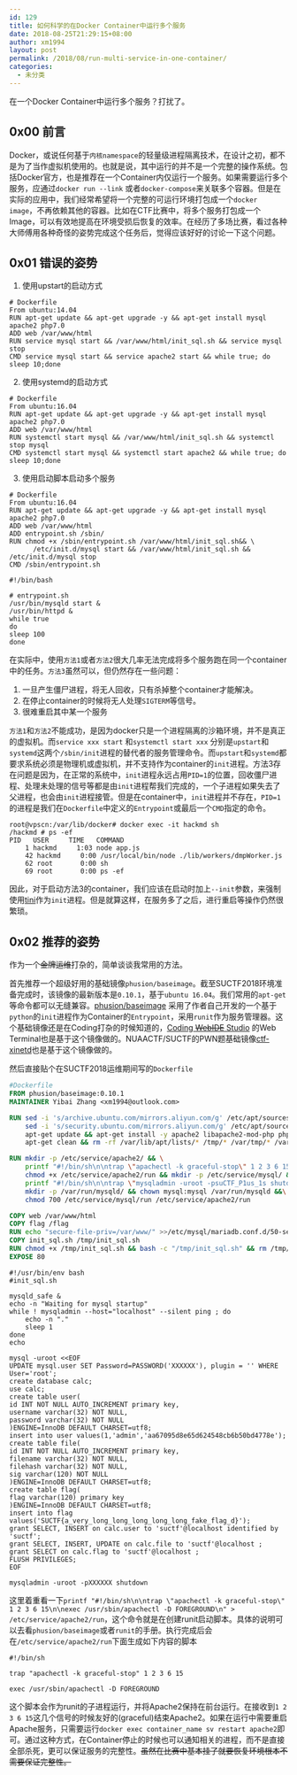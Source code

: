 ```yaml
---
id: 129
title: 如何科学的在Docker Container中运行多个服务
date: 2018-08-25T21:29:15+08:00
author: xm1994
layout: post
permalink: /2018/08/run-multi-service-in-one-container/
categories:
  - 未分类
---
```


在一个Docker Container中运行多个服务？打扰了。
<!--more-->


## 0x00 前言

Docker，或说任何基于`内核namespace`的轻量级进程隔离技术，在设计之初，都不是为了当作虚拟机使用的。也就是说，其中运行的并不是一个完整的操作系统。包括Docker官方，也是推荐在一个Container内仅运行一个服务。如果需要运行多个服务，应通过`docker run --link` 或者`docker-compose`来关联多个容器。但是在实际的应用中，我们经常希望将一个完整的可运行环境打包成一个`docker image`，不再依赖其他的容器。比如在CTF比赛中，将多个服务打包成一个Image，可以有效地提高在环境受损后恢复的效率。在经历了多场比赛，看过各种大师傅用各种奇怪的姿势完成这个任务后，觉得应该好好的讨论一下这个问题。

## 0x01 错误的姿势

1. 使用upstart的启动方式

```
# Dockerfile
From ubuntu:14.04
RUN apt-get update && apt-get upgrade -y && apt-get install mysql apache2 php7.0 
ADD web /var/www/html
RUN service mysql start && /var/www/html/init_sql.sh && service mysql stop
CMD service mysql start && service apache2 start && while true; do sleep 10;done
```


2. 使用systemd的启动方式

```
# Dockerfile
From ubuntu:16.04
RUN apt-get update && apt-get upgrade -y && apt-get install mysql apache2 php7.0 
ADD web /var/www/html
RUN systemctl start mysql && /var/www/html/init_sql.sh && systemctl stop mysql
CMD systemctl start mysql && systemctl start apache2 && while true; do sleep 10;done
```

3. 使用启动脚本启动多个服务

```
# Dockerfile
From ubuntu:16.04
RUN apt-get update && apt-get upgrade -y && apt-get install mysql apache2 php7.0 
ADD web /var/www/html
ADD entrypoint.sh /sbin/
RUN chmod +x /sbin/entrypoint.sh /var/www/html/init_sql.sh&& \
      /etc/init.d/mysql start && /var/www/html/init_sql.sh && /etc/init.d/mysql stop
CMD /sbin/entrypoint.sh
```


```
#!/bin/bash 

# entrypoint.sh
/usr/bin/mysqld start &
/usr/bin/httpd &
while true
do
sleep 100
done
```

在实际中，使用`方法1`或者`方法2`很大几率无法完成将多个服务跑在同一个container中的任务。`方法3`虽然可以，但仍然存在一些问题：

  1. 一旦产生僵尸进程，将无人回收，只有杀掉整个container才能解决。
  2. 在停止container的时候将无人处理`SIGTERM`等信号。
  3. 很难重启其中某一个服务

`方法1`和`方法2`不能成功，是因为docker只是一个进程隔离的沙箱环境，并不是真正的虚拟机。而`service xxx start` 和`systemctl start xxx` 分别是`upstart`和`systemd`这两个`/sbin/init`进程的替代者的服务管理命令。而`upstart`和`systemd`都要求系统必须是物理机或虚拟机，并不支持作为container的`init`进程。方法3存在问题是因为，在正常的系统中，`init`进程永远占用`PID=1`的位置，回收僵尸进程、处理未处理的信号等都是由`init`进程帮我们完成的，一个子进程如果失去了父进程，也会由`init`进程接管。但是在container中，`init`进程并不存在，`PID=1`的进程是我们在`Dockerfile`中定义的`Entrypoint`或最后一个`CMD`指定的命令。

```
root@vpscn:/var/lib/docker# docker exec -it hackmd sh
/hackmd # ps -ef
PID   USER     TIME   COMMAND
    1 hackmd     1:03 node app.js
    42 hackmd     0:00 /usr/local/bin/node ./lib/workers/dmpWorker.js
    62 root       0:00 sh
    69 root       0:00 ps -ef
```

因此，对于启动方法3的container，我们应该在启动时加上`--init`参数，来强制使用[tini](https://github.com/krallin/tini)作为`init`进程。但是就算这样，在服务多了之后，进行重启等操作仍然很繁琐。

## 0x02 推荐的姿势

作为一个~~金牌运维~~打杂的，简单谈谈我常用的方法。

首先推荐一个超级好用的基础镜像`phusion/baseimage`。截至SUCTF2018环境准备完成时，该镜像的最新版本是`0.10.1`，基于`ubuntu 16.04`。我们常用的`apt-get`等命令都可以无缝兼容。[phusion/baseimage](https://github.com/phusion/baseimage-docker) 采用了作者自己开发的一个基于`python`的`init`进程作为Container的`Entrypoint`，采用`runit`作为服务管理器。这个基础镜像还是在Coding打杂的时候知道的，[Coding ~~WebIDE~~ Studio](https://studio.coding.net) 的Web Terminal也是基于这个镜像做的。NUAACTF/SUCTF的PWN题基础镜像[ctf-xinetd](https://github.com/Asuri-Team/ctf-xinetd)也是基于这个镜像做的。

然后直接贴个在SUCTF2018运维期间写的`Dockerfile`

```dockerfile
#Dockerfile
FROM phusion/baseimage:0.10.1
MAINTAINER Yibai Zhang <xm1994@outlook.com>

RUN sed -i 's/archive.ubuntu.com/mirrors.aliyun.com/g' /etc/apt/sources.list &&\
    sed -i 's/security.ubuntu.com/mirrors.aliyun.com/g' /etc/apt/sources.list &&\
    apt-get update && apt-get install -y apache2 libapache2-mod-php php-mysql mariadb-server &&\
    apt-get clean && rm -rf /var/lib/apt/lists/* /tmp/* /var/tmp/* /var/www/html/*

RUN mkdir -p /etc/service/apache2/ && \
    printf "#!/bin/sh\n\ntrap \"apachectl -k graceful-stop\" 1 2 3 6 15\n\nexec /usr/sbin/apachectl -D FOREGROUND\n" > /etc/service/apache2/run &&\
    chmod +x /etc/service/apache2/run && mkdir -p /etc/service/mysql/ &&\
    printf "#!/bin/sh\n\ntrap \"mysqladmin -uroot -psuCTF_P1us_1s shutdown\" 1 2 3 6 15\n\nexec /usr/bin/mysqld_safe" > /etc/service/mysql/run &&\
    mkdir -p /var/run/mysqld/ && chown mysql:mysql /var/run/mysqld &&\
    chmod 700 /etc/service/mysql/run /etc/service/apache2/run

COPY web /var/www/html
COPY flag /flag
RUN echo "secure-file-priv=/var/www/" >>/etc/mysql/mariadb.conf.d/50-server.cnf && chmod -R 777 /var/www/html/favicon
COPY init_sql.sh /tmp/init_sql.sh
RUN chmod +x /tmp/init_sql.sh && bash -c "/tmp/init_sql.sh" && rm /tmp/init_sql.sh
EXPOSE 80
```


```shell
#!/usr/bin/env bash
#init_sql.sh

mysqld_safe &   
echo -n "Waiting for mysql startup"
while ! mysqladmin --host="localhost" --silent ping ; do
    echo -n "."
    sleep 1
done
echo

mysql -uroot <<EOF
UPDATE mysql.user SET Password=PASSWORD('XXXXXX'), plugin = '' WHERE User='root';
create database calc;
use calc;
create table user(
id INT NOT NULL AUTO_INCREMENT primary key,
username varchar(32) NOT NULL,
password varchar(32) NOT NULL
)ENGINE=InnoDB DEFAULT CHARSET=utf8;
insert into user values(1,'admin','aa67095d8e65d624548cb6b50bd4778e');
create table file(
id INT NOT NULL AUTO_INCREMENT primary key,
filename varchar(32) NOT NULL,
filehash varchar(32) NOT NULL,
sig varchar(120) NOT NULL
)ENGINE=InnoDB DEFAULT CHARSET=utf8;
create table flag(
flag varchar(120) primary key
)ENGINE=InnoDB DEFAULT CHARSET=utf8;
insert into flag values('SUCTF{a_very_long_long_long_long_long_fake_flag_d}');
grant SELECT, INSERT on calc.user to 'suctf'@localhost identified by 'suctf';
grant SELECT, INSERT, UPDATE on calc.file to 'suctf'@localhost ;
grant SELECT on calc.flag to 'suctf'@localhost ;
FLUSH PRIVILEGES;
EOF

mysqladmin -uroot -pXXXXXX shutdown
```


这里着重看一下`printf "#!/bin/sh\n\ntrap \"apachectl -k graceful-stop\" 1 2 3 6 15\n\nexec /usr/sbin/apachectl -D FOREGROUND\n" > /etc/service/apache2/run`，这个命令就是在创建runit启动脚本。具体的说明可以去看`phusion/baseimage`或者`runit`的手册。执行完成后会在`/etc/service/apache2/run`下面生成如下内容的脚本

```shell
#!/bin/sh

trap "apachectl -k graceful-stop" 1 2 3 6 15

exec /usr/sbin/apachectl -D FOREGROUND
```

这个脚本会作为runit的子进程运行，并将Apache2保持在前台运行。在接收到`1 2 3 6 15`这几个信号的时候友好的(graceful)结束Apache2。如果在运行中需要重启Apache服务，只需要运行`docker exec container_name sv restart apache2`即可。通过这种方式，在Container停止的时候也可以通知相关的进程，而不是直接全部杀死，更可以保证服务的完整性。~~虽然在比赛中基本挂了就要恢复环境根本不需要保证完整性。~~